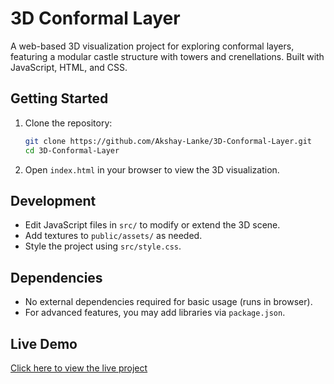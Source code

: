 
# 3D Conformal Layer

A web-based 3D visualization project for exploring conformal layers, featuring a modular castle structure with towers and crenellations. Built with JavaScript, HTML, and CSS.


## Getting Started
1. Clone the repository:
	 ```sh
	 git clone https://github.com/Akshay-Lanke/3D-Conformal-Layer.git
	 cd 3D-Conformal-Layer
	 ```
2. Open `index.html` in your browser to view the 3D visualization.

## Development
- Edit JavaScript files in `src/` to modify or extend the 3D scene.
- Add textures to `public/assets/` as needed.
- Style the project using `src/style.css`.

## Dependencies
- No external dependencies required for basic usage (runs in browser).
- For advanced features, you may add libraries via `package.json`.
 
## Live Demo

[Click here to view the live project](https://3-d-conformal-layer.vercel.app/)
